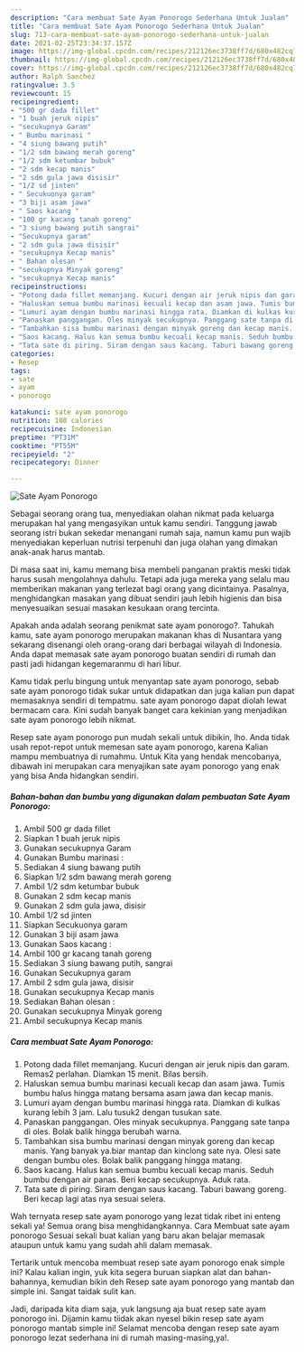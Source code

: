 ```yaml
---
description: "Cara membuat Sate Ayam Ponorogo Sederhana Untuk Jualan"
title: "Cara membuat Sate Ayam Ponorogo Sederhana Untuk Jualan"
slug: 713-cara-membuat-sate-ayam-ponorogo-sederhana-untuk-jualan
date: 2021-02-25T23:34:37.157Z
image: https://img-global.cpcdn.com/recipes/212126ec3738ff7d/680x482cq70/sate-ayam-ponorogo-foto-resep-utama.jpg
thumbnail: https://img-global.cpcdn.com/recipes/212126ec3738ff7d/680x482cq70/sate-ayam-ponorogo-foto-resep-utama.jpg
cover: https://img-global.cpcdn.com/recipes/212126ec3738ff7d/680x482cq70/sate-ayam-ponorogo-foto-resep-utama.jpg
author: Ralph Sanchez
ratingvalue: 3.5
reviewcount: 15
recipeingredient:
- "500 gr dada fillet"
- "1 buah jeruk nipis"
- "secukupnya Garam"
- " Bumbu marinasi "
- "4 siung bawang putih"
- "1/2 sdm bawang merah goreng"
- "1/2 sdm ketumbar bubuk"
- "2 sdm kecap manis"
- "2 sdm gula jawa disisir"
- "1/2 sd jinten"
- " Secukuonya garam"
- "3 biji asam jawa"
- " Saos kacang "
- "100 gr kacang tanah goreng"
- "3 siung bawang putih sangrai"
- "Secukupnya garam"
- "2 sdm gula jawa disisir"
- "secukupnya Kecap manis"
- " Bahan olesan "
- "secukupnya Minyak goreng"
- "secukupnya Kecap manis"
recipeinstructions:
- "Potong dada fillet memanjang. Kucuri dengan air jeruk nipis dan garam. Remas2 perlahan. Diamkan 15 menit. Bilas bersih."
- "Haluskan semua bumbu marinasi kecuali kecap dan asam jawa. Tumis bumbu halus hingga matang bersama asam jawa dan kecap manis."
- "Lumuri ayam dengan bumbu marinasi hingga rata. Diamkan di kulkas kurang lebih 3 jam. Lalu tusuk2 dengan tusukan sate."
- "Panaskan panggangan. Oles minyak secukupnya. Panggang sate tanpa di oles. Bolak balik hingga berubah warna."
- "Tambahkan sisa bumbu marinasi dengan minyak goreng dan kecap manis. Yang banyak ya.biar mantap dan kinclong sate nya. Olesi sate dengan bumbu oles. Bolak balik panggang hingga matang."
- "Saos kacang. Halus kan semua bumbu kecuali kecap manis. Seduh bumbu dengan air panas. Beri kecap secukupnya. Aduk rata."
- "Tata sate di piring. Siram dengan saus kacang. Taburi bawang goreng. Beri kecap lagi atas nya sesuai selera."
categories:
- Resep
tags:
- sate
- ayam
- ponorogo

katakunci: sate ayam ponorogo 
nutrition: 108 calories
recipecuisine: Indonesian
preptime: "PT31M"
cooktime: "PT55M"
recipeyield: "2"
recipecategory: Dinner

---
```



![Sate Ayam Ponorogo](https://img-global.cpcdn.com/recipes/212126ec3738ff7d/680x482cq70/sate-ayam-ponorogo-foto-resep-utama.jpg)

Sebagai seorang orang tua, menyediakan olahan nikmat pada keluarga merupakan hal yang mengasyikan untuk kamu sendiri. Tanggung jawab seorang istri bukan sekedar menangani rumah saja, namun kamu pun wajib menyediakan keperluan nutrisi terpenuhi dan juga olahan yang dimakan anak-anak harus mantab.

Di masa  saat ini, kamu memang bisa membeli panganan praktis meski tidak harus susah mengolahnya dahulu. Tetapi ada juga mereka yang selalu mau memberikan makanan yang terlezat bagi orang yang dicintainya. Pasalnya, menghidangkan masakan yang dibuat sendiri jauh lebih higienis dan bisa menyesuaikan sesuai masakan kesukaan orang tercinta. 



Apakah anda adalah seorang penikmat sate ayam ponorogo?. Tahukah kamu, sate ayam ponorogo merupakan makanan khas di Nusantara yang sekarang disenangi oleh orang-orang dari berbagai wilayah di Indonesia. Anda dapat memasak sate ayam ponorogo buatan sendiri di rumah dan pasti jadi hidangan kegemaranmu di hari libur.

Kamu tidak perlu bingung untuk menyantap sate ayam ponorogo, sebab sate ayam ponorogo tidak sukar untuk didapatkan dan juga kalian pun dapat memasaknya sendiri di tempatmu. sate ayam ponorogo dapat diolah lewat bermacam cara. Kini sudah banyak banget cara kekinian yang menjadikan sate ayam ponorogo lebih nikmat.

Resep sate ayam ponorogo pun mudah sekali untuk dibikin, lho. Anda tidak usah repot-repot untuk memesan sate ayam ponorogo, karena Kalian mampu membuatnya di rumahmu. Untuk Kita yang hendak mencobanya, dibawah ini merupakan cara menyajikan sate ayam ponorogo yang enak yang bisa Anda hidangkan sendiri.

<!--inarticleads1-->

##### Bahan-bahan dan bumbu yang digunakan dalam pembuatan Sate Ayam Ponorogo:

1. Ambil 500 gr dada fillet
1. Siapkan 1 buah jeruk nipis
1. Gunakan secukupnya Garam
1. Gunakan  Bumbu marinasi :
1. Sediakan 4 siung bawang putih
1. Siapkan 1/2 sdm bawang merah goreng
1. Ambil 1/2 sdm ketumbar bubuk
1. Gunakan 2 sdm kecap manis
1. Gunakan 2 sdm gula jawa, disisir
1. Ambil 1/2 sd jinten
1. Siapkan  Secukuonya garam
1. Gunakan 3 biji asam jawa
1. Gunakan  Saos kacang :
1. Ambil 100 gr kacang tanah goreng
1. Sediakan 3 siung bawang putih, sangrai
1. Gunakan Secukupnya garam
1. Ambil 2 sdm gula jawa, disisir
1. Gunakan secukupnya Kecap manis
1. Sediakan  Bahan olesan :
1. Gunakan secukupnya Minyak goreng
1. Ambil secukupnya Kecap manis




<!--inarticleads2-->

##### Cara membuat Sate Ayam Ponorogo:

1. Potong dada fillet memanjang. Kucuri dengan air jeruk nipis dan garam. Remas2 perlahan. Diamkan 15 menit. Bilas bersih.
1. Haluskan semua bumbu marinasi kecuali kecap dan asam jawa. Tumis bumbu halus hingga matang bersama asam jawa dan kecap manis.
1. Lumuri ayam dengan bumbu marinasi hingga rata. Diamkan di kulkas kurang lebih 3 jam. Lalu tusuk2 dengan tusukan sate.
1. Panaskan panggangan. Oles minyak secukupnya. Panggang sate tanpa di oles. Bolak balik hingga berubah warna.
1. Tambahkan sisa bumbu marinasi dengan minyak goreng dan kecap manis. Yang banyak ya.biar mantap dan kinclong sate nya. Olesi sate dengan bumbu oles. Bolak balik panggang hingga matang.
1. Saos kacang. Halus kan semua bumbu kecuali kecap manis. Seduh bumbu dengan air panas. Beri kecap secukupnya. Aduk rata.
1. Tata sate di piring. Siram dengan saus kacang. Taburi bawang goreng. Beri kecap lagi atas nya sesuai selera.




Wah ternyata resep sate ayam ponorogo yang lezat tidak ribet ini enteng sekali ya! Semua orang bisa menghidangkannya. Cara Membuat sate ayam ponorogo Sesuai sekali buat kalian yang baru akan belajar memasak ataupun untuk kamu yang sudah ahli dalam memasak.

Tertarik untuk mencoba membuat resep sate ayam ponorogo enak simple ini? Kalau kalian ingin, yuk kita segera buruan siapkan alat dan bahan-bahannya, kemudian bikin deh Resep sate ayam ponorogo yang mantab dan simple ini. Sangat taidak sulit kan. 

Jadi, daripada kita diam saja, yuk langsung aja buat resep sate ayam ponorogo ini. Dijamin kamu tiidak akan nyesel bikin resep sate ayam ponorogo mantab simple ini! Selamat mencoba dengan resep sate ayam ponorogo lezat sederhana ini di rumah masing-masing,ya!.

